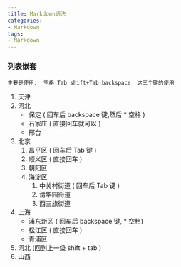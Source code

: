 ```yaml
---
title: Markdown语法
categories: 
- Markdown
tags:
- Markdown
---
```


### 列表嵌套

```
主要是使用:  空格 Tab shift+Tab backspace  这三个键的使用
```



1. 天津
2. 河北
   * 保定 ( 回车后 backspace 键,然后 * 空格 ) 
   * 石家庄 ( 直接回车就可以 )
   * 邢台
3. 北京
   1. 昌平区 ( 回车后 Tab 键 )
   2. 顺义区 ( 直接回车 )
   3. 朝阳区
   4. 海淀区
      1. 中关村街道 ( 回车后 Tab 键 )
      2. 清华园街道
      3. 西三旗街道
4. 上海
   * 浦东新区 ( 回车后 backspace 键, * 空格)
   * 松江区  ( 直接回车 )
   * 青浦区
5. 河北 (回到上一级 shift + tab )
6. 山西

